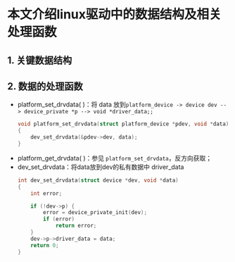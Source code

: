 # 本文介绍linux驱动中的数据结构及相关处理函数

## 1. 关键数据结构



## 2. 数据的处理函数

- platform_set_drvdata( )：将 data 放到`platform_device -> device dev --> device_private *p --> void *driver_data;;`
  ```c
  void platform_set_drvdata(struct platform_device *pdev, void *data)
  {
      dev_set_drvdata(&pdev->dev, data);
  }
  ```
- platform_get_drvdata( )：参见 `platform_set_drvdata`，反方向获取；
- dev_set_drvdata：将data放到dev的私有数据中 driver_data
  ```c
  int dev_set_drvdata(struct device *dev, void *data)
  {
      int error;

      if (!dev->p) {
          error = device_private_init(dev);
          if (error)
              return error;
      }
      dev->p->driver_data = data;
      return 0;
  }
  ```
